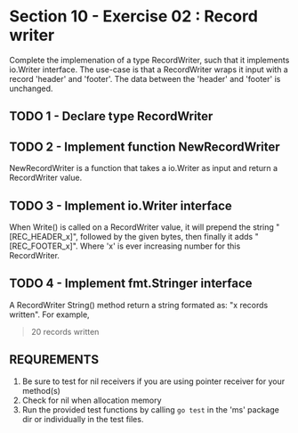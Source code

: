 # Section 10 - Exercise 02 : Record writer

Complete the implemenation of a type RecordWriter, such that it implements io.Writer interface. The use-case is that a RecordWriter wraps it input with a record 'header' and 'footer'. The data between the 'header' and 'footer' is unchanged.

## TODO 1 - Declare type RecordWriter

## TODO 2 - Implement function NewRecordWriter

NewRecordWriter is a function that takes a io.Writer as input and return a RecordWriter value.

## TODO 3 - Implement io.Writer interface

When Write() is called on a RecordWriter value, it will prepend the string "[REC_HEADER_x]", followed by the given bytes, then finally it adds "[REC_FOOTER_x]". Where 'x' is ever increasing number for this RecordWriter.

## TODO 4 - Implement fmt.Stringer interface

A RecordWriter String() method return a string formated as: "x records written". For example,
> 20 records written

## REQUREMENTS

1. Be sure to test for nil receivers if you are using pointer receiver for your method(s)
2. Check for nil when allocation memory
3. Run the provided test functions by calling `go test` in the 'ms' package dir or individually in the test files.